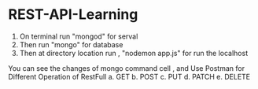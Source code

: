 # REST-API-Learning

1. On terminal run "mongod" for serval 
2. Then run "mongo" for database
3. Then at directory location run , "nodemon app.js" for run the localhost

You can see the changes of mongo command cell , and Use Postman for Different Operation of RestFull
a. GET
b. POST
c. PUT
d. PATCH
e. DELETE
